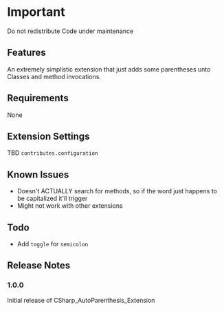 # Important #
Do not redistribute
Code under maintenance 

## Features

An extremely simplistic extension that just adds some parentheses unto Classes and method invocations.

## Requirements

None

## Extension Settings

TBD `contributes.configuration` 

## Known Issues

* Doesn't ACTUALLY search for methods, so if the word just happens to be capitalized it'll trigger
* Might not work with other extensions

## Todo

* Add `toggle` for `semicolon`

## Release Notes

### 1.0.0

Initial release of CSharp_AutoParenthesis_Extension
